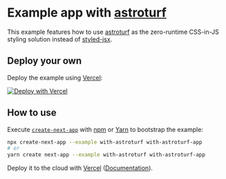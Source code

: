 # Example app with [astroturf](https://github.com/4Catalyzer/astroturf)

This example features how to use [astroturf](https://github.com/4Catalyzer/astroturf) as the zero-runtime CSS-in-JS styling solution instead of [styled-jsx](https://github.com/zeit/styled-jsx).

## Deploy your own

Deploy the example using [Vercel](https://vercel.com?utm_source=github&utm_medium=readme&utm_campaign=next-example):

[![Deploy with Vercel](https://vercel.com/button)](https://vercel.com/new/git/external?repository-url=https://github.com/vercel/next.js/tree/canary/examples/with-astroturf&project-name=with-astroturf&repository-name=with-astroturf)

## How to use

Execute [`create-next-app`](https://github.com/vercel/next.js/tree/canary/packages/create-next-app) with [npm](https://docs.npmjs.com/cli/init) or [Yarn](https://yarnpkg.com/lang/en/docs/cli/create/) to bootstrap the example:

```bash
npx create-next-app --example with-astroturf with-astroturf-app
# or
yarn create next-app --example with-astroturf with-astroturf-app
```

Deploy it to the cloud with [Vercel](https://vercel.com/new?utm_source=github&utm_medium=readme&utm_campaign=next-example) ([Documentation](https://nextjs.org/docs/deployment)).
